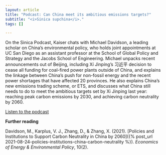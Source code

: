 ```yaml
---
layout: article
title: "Podcast: Can China meet its ambitious emissions targets?"
subtitle: "<i>Sinica supchina</i>."
tags: []

---
```


On the Sinica Podcast, Kaiser chats with Michael Davidson, a leading scholar on China’s environmental policy, who holds joint appointments at UC San Diego as an assistant professor at the School of Global Policy and Strategy and the Jacobs School of Engineering. Michael unpacks recent announcements out of Beijing, including Xí Jìnpíng’s 习近平 decision to cease all funding for coal-fired power plants outside of China, and explains the linkage between China’s push for non-fossil energy and the recent power shortages that have affected 20 provinces. He also explains China’s new emissions trading scheme, or ETS, and discusses what China still needs to do to meet the ambitious targets set by Xi Jinping last year: reaching peak carbon emissions by 2030, and achieving carbon neutrality by 2060.

[Listen to the podcast](https://supchina.com/podcast/can-china-meet-its-ambitious-emissions-targets/)

**Further reading**

Davidson, M., Karplus, V. J., Zhang, D., & Zhang, X. (2021). [Policies and Institutions to Support Carbon Neutrality in China by 2060]({% post_url 2021-08-24-policies-institutions-china-carbon-neutrality %}). _Economics of Energy & Environmental Policy_, 10(2).


